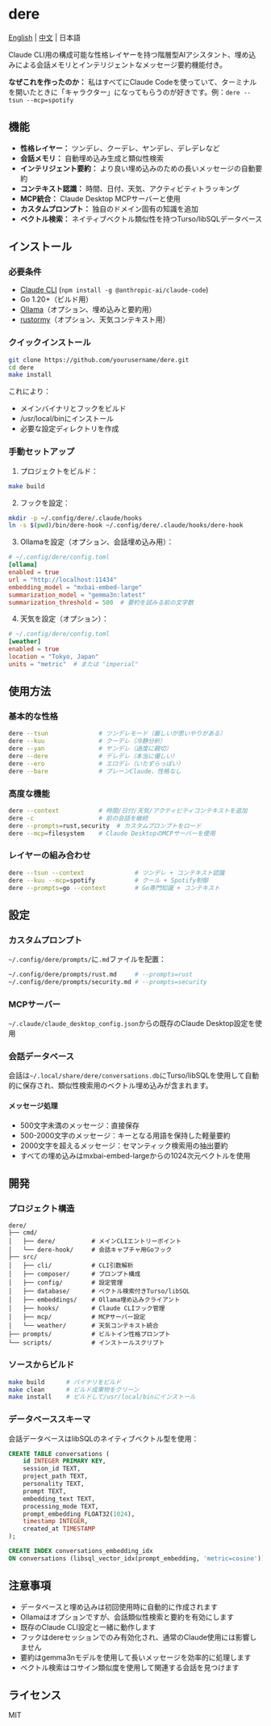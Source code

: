 # dere

[English](README.md) | [中文](README.zh.md) | 日本語

Claude CLI用の構成可能な性格レイヤーを持つ階層型AIアシスタント、埋め込みによる会話メモリとインテリジェントなメッセージ要約機能付き。

**なぜこれを作ったのか：** 私はすべてにClaude Codeを使っていて、ターミナルを開いたときに「キャラクター」になってもらうのが好きです。例：`dere --tsun --mcp=spotify`

## 機能

- **性格レイヤー：** ツンデレ、クーデレ、ヤンデレ、デレデレなど
- **会話メモリ：** 自動埋め込み生成と類似性検索
- **インテリジェント要約：** より良い埋め込みのための長いメッセージの自動要約
- **コンテキスト認識：** 時間、日付、天気、アクティビティトラッキング
- **MCP統合：** Claude Desktop MCPサーバーと使用
- **カスタムプロンプト：** 独自のドメイン固有の知識を追加
- **ベクトル検索：** ネイティブベクトル類似性を持つTurso/libSQLデータベース

## インストール

### 必要条件

- [Claude CLI](https://github.com/anthropics/claude-cli) (`npm install -g @anthropic-ai/claude-code`)
- Go 1.20+（ビルド用）
- [Ollama](https://ollama.ai)（オプション、埋め込みと要約用）
- [rustormy](https://github.com/yourusername/rustormy)（オプション、天気コンテキスト用）

### クイックインストール

```bash
git clone https://github.com/yourusername/dere.git
cd dere
make install
```

これにより：
- メインバイナリとフックをビルド
- /usr/local/binにインストール
- 必要な設定ディレクトリを作成

### 手動セットアップ

1. プロジェクトをビルド：
```bash
make build
```

2. フックを設定：
```bash
mkdir -p ~/.config/dere/.claude/hooks
ln -s $(pwd)/bin/dere-hook ~/.config/dere/.claude/hooks/dere-hook
```

3. Ollamaを設定（オプション、会話埋め込み用）：
```toml
# ~/.config/dere/config.toml
[ollama]
enabled = true
url = "http://localhost:11434"
embedding_model = "mxbai-embed-large"
summarization_model = "gemma3n:latest"
summarization_threshold = 500  # 要約を試みる前の文字数
```

4. 天気を設定（オプション）：
```toml
# ~/.config/dere/config.toml
[weather]
enabled = true
location = "Tokyo, Japan"
units = "metric"  # または "imperial"
```

## 使用方法

### 基本的な性格
```bash
dere --tsun              # ツンデレモード（厳しいが思いやりがある）
dere --kuu               # クーデレ（冷静分析）
dere --yan               # ヤンデレ（過度に親切）
dere --dere              # デレデレ（本当に優しい）
dere --ero               # エロデレ（いたずらっぽい）
dere --bare              # プレーンClaude、性格なし
```

### 高度な機能
```bash
dere --context           # 時間/日付/天気/アクティビティコンテキストを追加
dere -c                  # 前の会話を継続
dere --prompts=rust,security  # カスタムプロンプトをロード
dere --mcp=filesystem    # Claude DesktopのMCPサーバーを使用
```

### レイヤーの組み合わせ
```bash
dere --tsun --context              # ツンデレ + コンテキスト認識
dere --kuu --mcp=spotify           # クール + Spotify制御
dere --prompts=go --context        # Go専門知識 + コンテキスト
```

## 設定

### カスタムプロンプト
`~/.config/dere/prompts/`に`.md`ファイルを配置：
```bash
~/.config/dere/prompts/rust.md     # --prompts=rust
~/.config/dere/prompts/security.md # --prompts=security
```

### MCPサーバー
`~/.claude/claude_desktop_config.json`からの既存のClaude Desktop設定を使用

### 会話データベース
会話は`~/.local/share/dere/conversations.db`にTurso/libSQLを使用して自動的に保存され、類似性検索用のベクトル埋め込みが含まれます。

#### メッセージ処理
- 500文字未満のメッセージ：直接保存
- 500-2000文字のメッセージ：キーとなる用語を保持した軽量要約
- 2000文字を超えるメッセージ：セマンティック検索用の抽出要約
- すべての埋め込みはmxbai-embed-largeからの1024次元ベクトルを使用

## 開発

### プロジェクト構造
```
dere/
├── cmd/
│   ├── dere/          # メインCLIエントリーポイント
│   └── dere-hook/     # 会話キャプチャ用Goフック
├── src/
│   ├── cli/           # CLI引数解析
│   ├── composer/      # プロンプト構成
│   ├── config/        # 設定管理
│   ├── database/      # ベクトル検索付きTurso/libSQL
│   ├── embeddings/    # Ollama埋め込みクライアント
│   ├── hooks/         # Claude CLIフック管理
│   ├── mcp/           # MCPサーバー設定
│   └── weather/       # 天気コンテキスト統合
├── prompts/           # ビルトイン性格プロンプト
└── scripts/           # インストールスクリプト
```

### ソースからビルド
```bash
make build      # バイナリをビルド
make clean      # ビルド成果物をクリーン
make install    # ビルドして/usr/local/binにインストール
```

### データベーススキーマ
会話データベースはlibSQLのネイティブベクトル型を使用：
```sql
CREATE TABLE conversations (
    id INTEGER PRIMARY KEY,
    session_id TEXT,
    project_path TEXT,
    personality TEXT,
    prompt TEXT,
    embedding_text TEXT,
    processing_mode TEXT,
    prompt_embedding FLOAT32(1024),
    timestamp INTEGER,
    created_at TIMESTAMP
);

CREATE INDEX conversations_embedding_idx 
ON conversations (libsql_vector_idx(prompt_embedding, 'metric=cosine'));
```

## 注意事項

- データベースと埋め込みは初回使用時に自動的に作成されます
- Ollamaはオプションですが、会話類似性検索と要約を有効にします
- 既存のClaude CLI設定と一緒に動作します
- フックはdereセッションでのみ有効化され、通常のClaude使用には影響しません
- 要約はgemma3nモデルを使用して長いメッセージを効率的に処理します
- ベクトル検索はコサイン類似度を使用して関連する会話を見つけます

## ライセンス

MIT